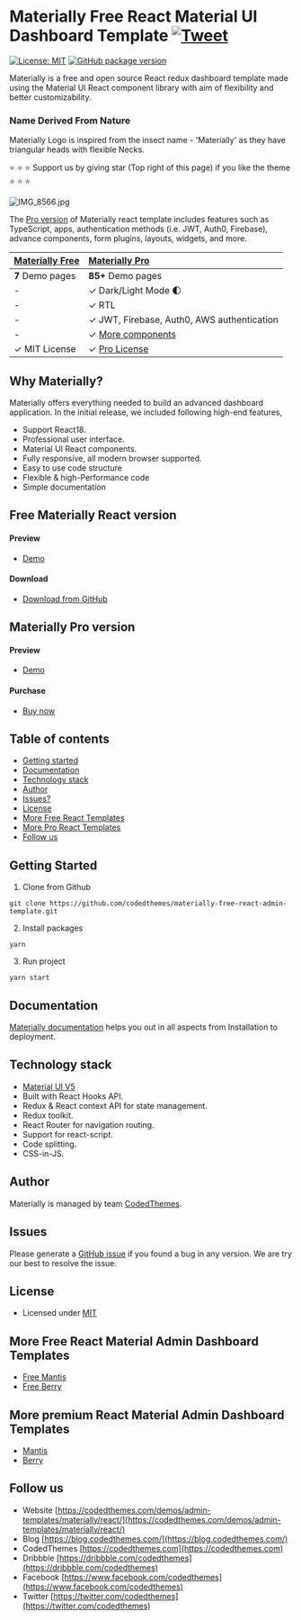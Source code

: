 # Materially Free React Material UI Dashboard Template [![Tweet](https://img.shields.io/twitter/url/http/shields.io.svg?style=social)](https://twitter.com/intent/tweet?text=Download%20Materially%20React%20-%20The%20professional%20Material%20designed%20React%20Admin%20Dashboard%20Template%20&url=https://codedthemes.com/demos/admin-templates/materially/react/default&via=codedthemes&hashtags=reactjs,webdev,developers,javascript)

[![License: MIT](https://img.shields.io/badge/License-MIT-yellow.svg)](https://opensource.org/licenses/MIT)
[![GitHub package version](https://img.shields.io/github/package-json/v/codedthemes/materially-free-react-admin-template)](https://github.com/codedthemes/materially-free-react-admin-template/)

Materially is a free and open source React redux dashboard template made using the Material UI React component library with aim of flexibility and better customizability.

### Name Derived From Nature

Materially Logo is inspired from the insect name - 'Materially' as they have triangular heads with flexible Necks.

:star: :star: :star: Support us by giving star (Top right of this page) if you like the theme :star: :star: :star:

![IMG_8566.jpg](https://org-public-assets.s3.us-west-2.amazonaws.com/Free-Version-Banners/GITHUB-FREE-REACT-REPO%20-%20Materially.jpg)

The [Pro version](https://codedthemes.com/demos/admin-templates/materially/react/default) of Materially react template includes features such as TypeScript, apps, authentication methods (i.e. JWT, Auth0, Firebase), advance components, form plugins, layouts, widgets, and more.

| [Materially Free](https://codedthemes.com/demos/admin-templates/materially/react/free/) | [Materially Pro](https://codedthemes.com/demos/admin-templates/materially/react/default)                                         |
| ---------------------------------------------- | :------------------------------------------------------------------------------- |
| **7** Demo pages                               | **85+** Demo pages                                                               |
| -                                              | ✓ Dark/Light Mode 🌓                                                             |
| -                                              | ✓ RTL                                                                            |
| -                                              | ✓ JWT, Firebase, Auth0, AWS authentication                                       |
| -                                              | ✓ [More components](https://codedthemes.com/demos/admin-templates/materially/react/default/basic/accordion) |
| ✓ MIT License                                  | ✓ [Pro License](https://codedthemes.com/item/materially-reactjs-admin-dashboard/)                                  |

## Why Materially?

Materially offers everything needed to build an advanced dashboard application. In the initial release, we included following high-end features,

- Support React18.
- Professional user interface.
- Material UI React components.
- Fully responsive, all modern browser supported.
- Easy to use code structure
- Flexible & high-Performance code
- Simple documentation

## Free Materially React version

#### Preview

- [Demo](https://codedthemes.com/demos/admin-templates/materially/react/free/)

#### Download

- [Download from GitHub](https://github.com/codedthemes/materially-free-react-admin-template)

## Materially Pro version

#### Preview

- [Demo](https://codedthemes.com/demos/admin-templates/materially/react/default)

#### Purchase

- [Buy now](https://codedthemes.com/item/materially-reactjs-admin-dashboard/)

## Table of contents

- [Getting started](#getting-started)
- [Documentation](#documentation)
- [Technology stack](#technology-stack)
- [Author](#author)
- [Issues?](#issues)
- [License](#license)
- [More Free React Templates](#more-free-react-material-admin-dashboard-templates)
- [More Pro React Templates](#more-premium-react-material-admin-dashboard-templates)
- [Follow us](#follow-us)

## Getting Started

1. Clone from Github

```
git clone https://github.com/codedthemes/materially-free-react-admin-template.git
```

2. Install packages

```
yarn
```

3. Run project

```
yarn start
```

## Documentation

[Materially documentation](https://codedthemes.gitbook.io/materially-react-material-documentation/) helps you out in all aspects from Installation to deployment.

## Technology stack

- [Material UI V5](https://mui.com/core/)
- Built with React Hooks API.
- Redux & React context API for state management.
- Redux toolkit.
- React Router for navigation routing.
- Support for react-script.
- Code splitting.
- CSS-in-JS.

## Author

Materially is managed by team [CodedThemes](https://codedthemes.com).

## Issues

Please generate a [GitHub issue](https://github.com/codedthemes/materially-free-react-admin-template/issues) if you found a bug in any version. We are try our best to resolve the issue.

## License

- Licensed under [MIT](https://github.com/codedthemes/datta-able-bootstrap-dashboard/blob/master/LICENSE)

## More Free React Material Admin Dashboard Templates

- [Free Mantis](https://mui.com/store/items/mantis-free-react-admin-dashboard-template/)
- [Free Berry](https://mui.com/store/items/berry-react-material-admin-free/)

## More premium React Material Admin Dashboard Templates

- [Mantis](https://mui.com/store/items/mantis-react-admin-dashboard-template/)
- [Berry](https://mui.com/store/items/berry-react-material-admin/)

## Follow us

- Website [https://codedthemes.com/demos/admin-templates/materially/react/](https://codedthemes.com/demos/admin-templates/materially/react/)
- Blog [https://blog.codedthemes.com/](https://blog.codedthemes.com/)
- CodedThemes [https://codedthemes.com](https://codedthemes.com)
- Dribbble [https://dribbble.com/codedthemes](https://dribbble.com/codedthemes)
- Facebook [https://www.facebook.com/codedthemes](https://www.facebook.com/codedthemes)
- Twitter [https://twitter.com/codedthemes](https://twitter.com/codedthemes)